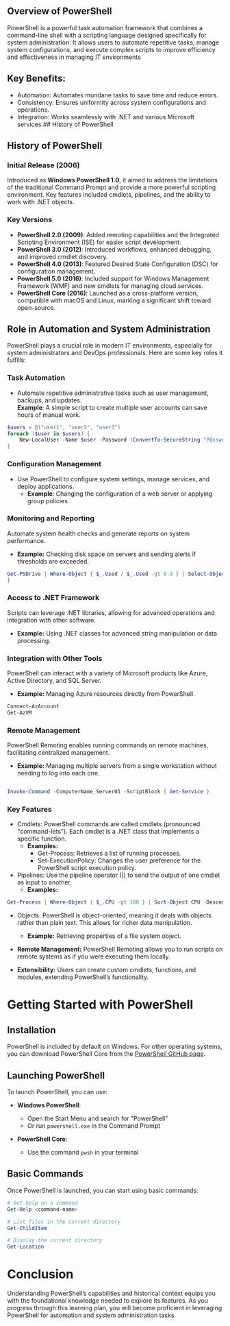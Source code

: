 ## Overview of PowerShell
PowerShell is a powerful task automation framework that combines a command-line shell with a scripting language designed specifically for system administration. It allows users to automate repetitive tasks, manage system configurations, and execute complex scripts to improve efficiency and effectiveness in managing IT environments

## Key Benefits:
- Automation: Automates mundane tasks to save time and reduce errors.
- Consistency: Ensures uniformity across system configurations and operations.
- Integration: Works seamlessly with .NET and various Microsoft services.## History of PowerShell

## History of PowerShell

### Initial Release (2006)
Introduced as **Windows PowerShell 1.0**, it aimed to address the limitations of the traditional Command Prompt and provide a more powerful scripting environment. Key features included cmdlets, pipelines, and the ability to work with .NET objects.

### Key Versions
- **PowerShell 2.0 (2009)**: Added remoting capabilities and the Integrated Scripting Environment (ISE) for easier script development.
- **PowerShell 3.0 (2012)**: Introduced workflows, enhanced debugging, and improved cmdlet discovery.
- **PowerShell 4.0 (2013)**: Featured Desired State Configuration (DSC) for configuration management.
- **PowerShell 5.0 (2016)**: Included support for Windows Management Framework (WMF) and new cmdlets for managing cloud services.
- **PowerShell Core (2016)**: Launched as a cross-platform version, compatible with macOS and Linux, marking a significant shift toward open-source.

## Role in Automation and System Administration
PowerShell plays a crucial role in modern IT environments, especially for system administrators and DevOps professionals. Here are some key roles it fulfills:

### Task Automation
- Automate repetitive administrative tasks such as user management, backups, and updates.  
**Example**: A simple script to create multiple user accounts can save hours of manual work.

```powershell
$users = @("user1", "user2", "user3")
foreach ($user in $users) {
    New-LocalUser -Name $user -Password (ConvertTo-SecureString "P@ssword" -AsPlainText -Force)
}
```

### Configuration Management
- Use PowerShell to configure system settings, manage services, and deploy applications.
    *   **Example**: Changing the configuration of a web server or applying group policies.

### Monitoring and Reporting
Automate system health checks and generate reports on system performance.
*   **Example:** Checking disk space on servers and sending alerts if thresholds are exceeded.

```powershell
Get-PSDrive | Where-Object { $_.Used / $_.Used -gt 0.9 } | Select-Object Name, @{Name="Usage";Expression={[math]::round($_.Used/1GB,2)}
}
```

### Access to .NET Framework
Scripts can leverage .NET libraries, allowing for advanced operations and integration with other software.
*   **Example:** Using .NET classes for advanced string manipulation or data processing.

### Integration with Other Tools
PowerShell can interact with a variety of Microsoft products like Azure, Active Directory, and SQL Server.
*   **Example:** Managing Azure resources directly from PowerShell.

```powershell
Connect-AzAccount
Get-AzVM
```

### Remote Management
PowerShell Remoting enables running commands on remote machines, facilitating centralized management.
*   **Example:** Managing multiple servers from a single workstation without needing to log into each one.

```powershell

Invoke-Command -ComputerName Server01 -ScriptBlock { Get-Service }
```
### Key Features
- Cmdlets: PowerShell commands are called cmdlets (pronounced "command-lets"). Each cmdlet is a .NET class that implements a specific function.
   * **Examples:**
        *   Get-Process: Retrieves a list of running processes.
        *   Set-ExecutionPolicy: Changes the user preference for the PowerShell script execution policy.
- Pipelines: Use the pipeline operator (|) to send the output of one cmdlet as input to another.
   * **Examples:**
```powershell
Get-Process | Where-Object { $_.CPU -gt 100 } | Sort-Object CPU -Descending
```

- Objects: PowerShell is object-oriented, meaning it deals with objects rather than plain text. This allows for richer data manipulation.
    * **Example:** Retrieving properties of a file system object.

- **Remote Management:** PowerShell Remoting allows you to run scripts on remote systems as if you were executing them locally.

- **Extensibility:** Users can create custom cmdlets, functions, and modules, extending PowerShell’s functionality.

# Getting Started with PowerShell

## Installation

PowerShell is included by default on Windows. For other operating systems, you can download PowerShell Core from the [PowerShell GitHub page](https://github.com/PowerShell/PowerShell).

## Launching PowerShell

To launch PowerShell, you can use:

- **Windows PowerShell**: 
  - Open the Start Menu and search for "PowerShell"
  - Or run `powershell.exe` in the Command Prompt

- **PowerShell Core**:
  - Use the command `pwsh` in your terminal

## Basic Commands

Once PowerShell is launched, you can start using basic commands:

```powershell
# Get help on a command
Get-Help <command-name>

# List files in the current directory
Get-ChildItem

# Display the current directory
Get-Location
```

# Conclusion
Understanding PowerShell’s capabilities and historical context equips you with the foundational knowledge needed to explore its features. As you progress through this learning plan, you will become proficient in leveraging PowerShell for automation and system administration tasks.